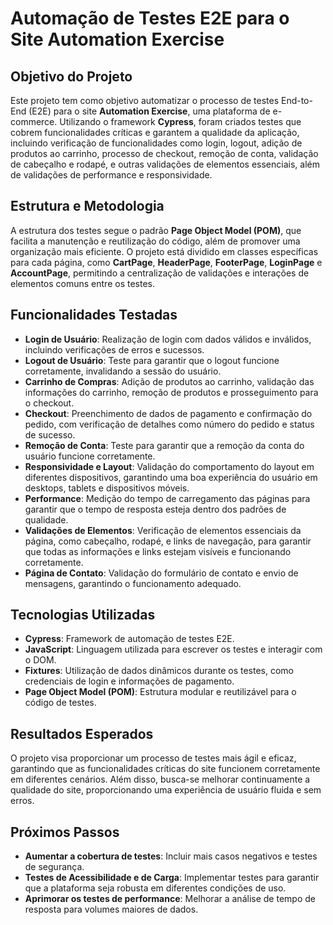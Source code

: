 # Automação de Testes E2E para o Site Automation Exercise

## Objetivo do Projeto
Este projeto tem como objetivo automatizar o processo de testes End-to-End (E2E) para o site **Automation Exercise**, uma plataforma de e-commerce. Utilizando o framework **Cypress**, foram criados testes que cobrem funcionalidades críticas e garantem a qualidade da aplicação, incluindo verificação de funcionalidades como login, logout, adição de produtos ao carrinho, processo de checkout, remoção de conta, validação de cabeçalho e rodapé, e outras validações de elementos essenciais, além de validações de performance e responsividade.

## Estrutura e Metodologia
A estrutura dos testes segue o padrão **Page Object Model (POM)**, que facilita a manutenção e reutilização do código, além de promover uma organização mais eficiente. O projeto está dividido em classes específicas para cada página, como **CartPage**, **HeaderPage**, **FooterPage**, **LoginPage** e **AccountPage**, permitindo a centralização de validações e interações de elementos comuns entre os testes.

## Funcionalidades Testadas

- **Login de Usuário**: Realização de login com dados válidos e inválidos, incluindo verificações de erros e sucessos.
- **Logout de Usuário**: Teste para garantir que o logout funcione corretamente, invalidando a sessão do usuário.
- **Carrinho de Compras**: Adição de produtos ao carrinho, validação das informações do carrinho, remoção de produtos e prosseguimento para o checkout.
- **Checkout**: Preenchimento de dados de pagamento e confirmação do pedido, com verificação de detalhes como número do pedido e status de sucesso.
- **Remoção de Conta**: Teste para garantir que a remoção da conta do usuário funcione corretamente.
- **Responsividade e Layout**: Validação do comportamento do layout em diferentes dispositivos, garantindo uma boa experiência do usuário em desktops, tablets e dispositivos móveis.
- **Performance**: Medição do tempo de carregamento das páginas para garantir que o tempo de resposta esteja dentro dos padrões de qualidade.
- **Validações de Elementos**: Verificação de elementos essenciais da página, como cabeçalho, rodapé, e links de navegação, para garantir que todas as informações e links estejam visíveis e funcionando corretamente.
- **Página de Contato**: Validação do formulário de contato e envio de mensagens, garantindo o funcionamento adequado.

## Tecnologias Utilizadas

- **Cypress**: Framework de automação de testes E2E.
- **JavaScript**: Linguagem utilizada para escrever os testes e interagir com o DOM.
- **Fixtures**: Utilização de dados dinâmicos durante os testes, como credenciais de login e informações de pagamento.
- **Page Object Model (POM)**: Estrutura modular e reutilizável para o código de testes.

## Resultados Esperados
O projeto visa proporcionar um processo de testes mais ágil e eficaz, garantindo que as funcionalidades críticas do site funcionem corretamente em diferentes cenários. Além disso, busca-se melhorar continuamente a qualidade do site, proporcionando uma experiência de usuário fluida e sem erros.

## Próximos Passos

- **Aumentar a cobertura de testes**: Incluir mais casos negativos e testes de segurança.
- **Testes de Acessibilidade e de Carga**: Implementar testes para garantir que a plataforma seja robusta em diferentes condições de uso.
- **Aprimorar os testes de performance**: Melhorar a análise de tempo de resposta para volumes maiores de dados.
